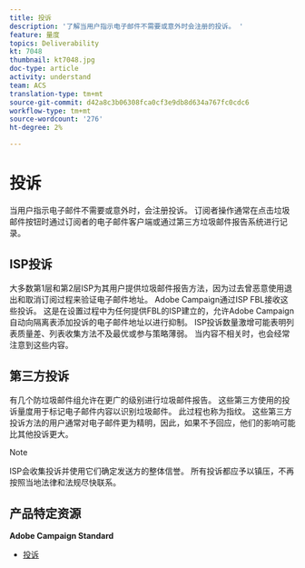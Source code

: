 ```yaml
---
title: 投诉
description: '了解当用户指示电子邮件不需要或意外时会注册的投诉。 '
feature: 量度
topics: Deliverability
kt: 7048
thumbnail: kt7048.jpg
doc-type: article
activity: understand
team: ACS
translation-type: tm+mt
source-git-commit: d42a8c3b06308fca0cf3e9db8d634a767fc0cdc6
workflow-type: tm+mt
source-wordcount: '276'
ht-degree: 2%

---
```



# 投诉

当用户指示电子邮件不需要或意外时，会注册投诉。 订阅者操作通常在点击垃圾邮件按钮时通过订阅者的电子邮件客户端或通过第三方垃圾邮件报告系统进行记录。

## ISP投诉

大多数第1层和第2层ISP为其用户提供垃圾邮件报告方法，因为过去曾恶意使用退出和取消订阅过程来验证电子邮件地址。 Adobe Campaign通过ISP FBL接收这些投诉。 这是在设置过程中为任何提供FBL的ISP建立的，允许Adobe Campaign自动向隔离表添加投诉的电子邮件地址以进行抑制。 ISP投诉数量激增可能表明列表质量差、列表收集方法不及最优或参与策略薄弱。 当内容不相关时，也会经常注意到这些内容。

## 第三方投诉

有几个防垃圾邮件组允许在更广的级别进行垃圾邮件报告。 这些第三方使用的投诉量度用于标记电子邮件内容以识别垃圾邮件。 此过程也称为指纹。 这些第三方投诉方法的用户通常对电子邮件更为精明，因此，如果不予回应，他们的影响可能比其他投诉更大。

>[!NOTE]
>
>ISP会收集投诉并使用它们确定发送方的整体信誉。 所有投诉都应予以镇压，不再按照当地法律和法规尽快联系。

## 产品特定资源

**Adobe Campaign Standard**

* [投诉](https://experienceleague.adobe.com/docs/campaign-standard/using/reporting/list-of-reports/complaints.html#reporting)
